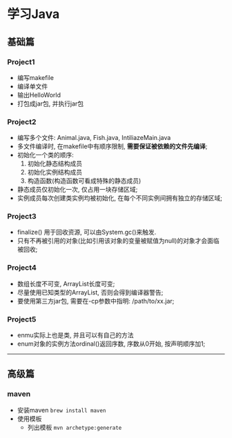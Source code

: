 # 学习Java

## 基础篇

### Project1
- 编写makefile
- 编译单文件
- 输出HelloWorld
- 打包成jar包, 并执行jar包

### Project2
- 编写多个文件: Animal.java, Fish.java, IntiliazeMain.java
- 多文件编译时, 在makefile中有顺序限制, **需要保证被依赖的文件先编译**;
- 初始化一个类的顺序: 
    1. 初始化静态结构成员
    2. 初始化实例结构成员
    3. 构造函数(构造函数可看成特殊的静态成员)
- 静态成员仅初始化一次, 仅占用一块存储区域;
- 实例成员每次创建类实例均被初始化, 在每个不同实例间拥有独立的存储区域;

### Project3
- finalize() 用于回收资源, 可以由System.gc()来触发.
- 只有不再被引用的对象(比如引用该对象的变量被赋值为null)的对象才会面临被回收;

### Project4
- 数组长度不可变, ArrayList长度可变;
- 尽量使用已知类型的ArrayList<T>, 否则会得到编译器警告;
- 要使用第三方jar包, 需要在-cp参数中指明: /path/to/xx.jar;

### Project5 
- enmu实际上也是类, 并且可以有自己的方法
- enum对象的实例方法ordinal()返回序数, 序数从0开始, 按声明顺序加1;

---

## 高级篇

### maven 
- 安装maven
    `brew install maven`
- 使用模板
    - 列出模板
        `mvn archetype:generate`

